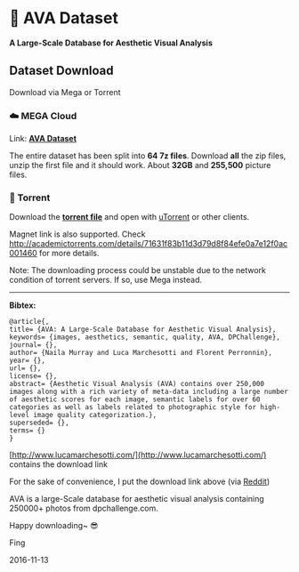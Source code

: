 # :flower_playing_cards: AVA Dataset

**A Large-Scale Database for Aesthetic Visual Analysis**

## Dataset Download

Download via Mega or Torrent

### :cloud: MEGA Cloud

Link: **[AVA Dataset](https://mega.nz/folder/9b520Lzb#2gIa1fgAzr677dcHKxjmtQ)**
  
The entire dataset has been split into **64 7z files**. Download **all** the zip files, unzip the first file and it should work. About **32GB** and **255,500** picture files.

### :link: Torrent

Download the **[torrent file](http://academictorrents.com/download/71631f83b11d3d79d8f84efe0a7e12f0ac001460.torrent)** and open with [uTorrent](http://www.utorrent.com/) or other clients.

Magnet link is also supported. Check http://academictorrents.com/details/71631f83b11d3d79d8f84efe0a7e12f0ac001460 for more details.

Note: The downloading process could be unstable due to the network condition of torrent servers. If so, use Mega instead.

---

**Bibtex:**
```
@article{,
title= {AVA: A Large-Scale Database for Aesthetic Visual Analysis},
keywords= {images, aesthetics, semantic, quality, AVA, DPChallenge},
journal= {},
author= {Naila Murray and Luca Marchesotti and Florent Perronnin},
year= {},
url= {},
license= {},
abstract= {Aesthetic Visual Analysis (AVA) contains over 250,000 images along with a rich variety of meta-data including a large number of aesthetic scores for each image, semantic labels for over 60 categories as well as labels related to photographic style for high-level image quality categorization.},
superseded= {},
terms= {}
}
```

[http://www.lucamarchesotti.com/](http://www.lucamarchesotti.com/) contains the download link

For the sake of convenience, I put the download link above (via [Reddit](https://redd.it/5sa3ag))

AVA is a large-Scale database for aesthetic visual analysis containing 250000+ photos from dpchallenge.com.

Happy downloading~ :sunglasses:

Fing

2016-11-13
